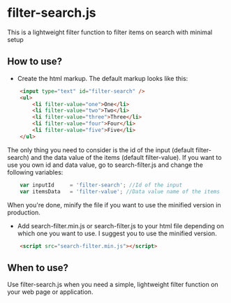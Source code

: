# filter-search.js
This is a lightweight filter function to filter items on search with minimal setup

<h2>How to use?</h2>
<ul>
	<li>Create the html markup. The default markup looks like this:</li>
</ul>

```html
	<input type="text" id="filter-search" />
	<ul>
		<li filter-value="one">One</li>
		<li filter-value="two">Two</li>
		<li filter-value="three">Three</li>
		<li filter-value="four">Four</li>
		<li filter-value="five">Five</li>
	</ul>
```

The only thing you need to consider is the id of the input (default filter-search) and the data value of the items (default filter-value).
If you want to use you own id and data value, go to search-filter.js and change the following variables:

```javascript
	var inputId 	= 'filter-search'; //Id of the input
	var itemsData 	= 'filter-value'; //Data value name of the items
```

When you're done, minify the file if you want to use the minified version in production.

<ul>
	<li>Add search-filter.min.js or search-filter.js to your html file depending on which one you want to use. I suggest you to use the minified version.</li>
</ul>

```html
	<script src="search-filter.min.js"></script>
```

<h2>When to use?</h2>
Use filter-search.js when you need a simple, lightweight filter function on your web page or application.
